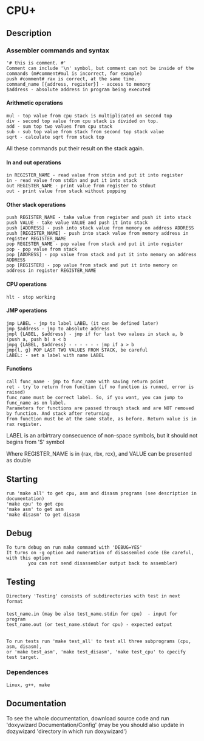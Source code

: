 # CPU+

## Description
### Assembler commands and syntax
    '# this is comment. #'
    Comment can include '\n' symbol, but comment can not be inside of the commands (m#comment#mul is incorrect, for example)
    push #comment# rax is correct, at the same time.
    command_name [{address, register}] - access to memory
    $address - absolute address in program being executed

#### Arithmetic operations
    mul - top value from cpu stack is multiplicated on second top
    div - second top value from cpu stack is divided on top.
    add - sum top two values from cpu stack
    sub - sub top value from stack from second top stack value
    sqrt - calculate sqrt from stack top
All these commands put their result on the stack again.
#### In and out operations
    in REGISTER_NAME - read value from stdin and put it into register
    in - read value from stdin and put it into stack
    out REGISTER_NAME - print value from register to stdout
    out - print value from stack without popping
#### Other stack operations
    push REGISTER_NAME - take value from register and push it into stack
    push VALUE - take value VALUE and push it into stack
    push [ADDRESS] - push into stack value from memory on address ADDRESS
    push [REGISTER_NAME] - push into stack value from memory address in register REGISTER_NAME
    pop REGISTER_NAME - pop value from stack and put it into register
    pop - pop value from stack
    pop [ADDRESS] - pop value from stack and put it into memory on address ADDRESS
    pop [REGISTER] - pop value from stack and put it into memory on address in register REGISTER_NAME
#### CPU operations
    hlt - stop working
#### JMP operations
    jmp LABEL - jmp to label LABEL (it can be defined later)
    jmp $address - jmp to absolute address
    jmpl {LABEL, $address} - jmp if for last two values in stack a, b (push a, push b) a < b
    jmpg {LABEL, $address} - - - - - - jmp if a > b
    jmp{l, g} POP LAST TWO VALUES FROM STACK, be careful
    LABEL: - set a label with name LABEL
#### Functions
    call func_name - jmp to func_name with saving return point
    ret - try to return from function (if no function is runned, error is raised)
    func_name must be correct label. So, if you want, you can jump to func_name as on label.
    Parameters for functions are passed through stack and are NOT removed by function. And stack after returning
    from function must be at the same state, as before. Return value is in rax register.

LABEL is an arbirtrary consecuence of non-space symbols, but it should not begins from '$' symbol

Where REGISTER_NAME is in {rax, rbx, rcx}, and VALUE can be presented as double

## Starting
    run 'make all' to get cpu, asm and disasm programs (see description in documentation)
    'make cpu' to get cpu
    'make asm' to get asm
    'make disasm' to get disasm
## Debug
    To turn debug on run make command with 'DEBUG=YES'
    It turns on -g option and numeration of disassemled code (Be careful, with this option 
            you can not send disassembler output back to assembler)
## Testing
    Directory 'Testing' consists of subdirectories with test in next format
####
    test_name.in (may be also test_name.stdin for cpu)  - input for program
    test_name.out (or test_name.stdout for cpu) - expected output
##
    To run tests run 'make test_all' to test all three subprograms (cpu, asm, disasm),
    or 'make test_asm', 'make test_disasm', 'make test_cpu' to cpecify test target.

### Dependences
    Linux, g++, make

## Documentation
To see the whole documentation, download source code and run 'doxywizard Documentation/Config'
(may be you should also update in dozywizard 'directory in which run doxywizard')
